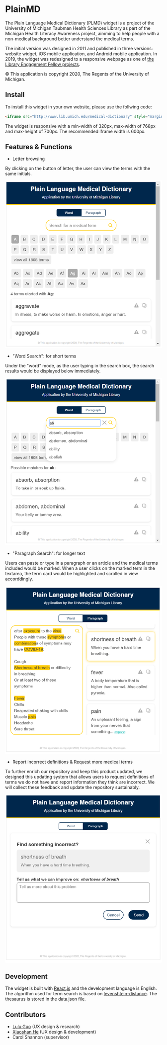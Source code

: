 # PlainMD

The Plain Language Medical Dictionary (PLMD) widget is a project of the University of Michigan Taubman Health Sciences Library as part of the Michigan Health Literacy Awareness project, aimming to help people with a non-medical background better understand the medical terms. 

The initial version was designed in 2011 and published in three versions: website widget, iOS mobile application, and Android mobile application. In 2019, the widget was redesigned to a responsive webpage as one of [the Library Engagement Fellow projects](https://engage.lib.umich.edu/engagement-fellows/).

© This application is copyright 2020, The Regents of the University of Michigan.

## Install

To install this widget in your own website, please use the follwing code:

```html
<iframe src="http://www.lib.umich.edu/medical-dictionary" style="margin: 0 auto; height: 640px; width: 600px; border: 2px solid #eee;"></iframe>
```

The widget is responsive with a min-width of 320px, max-width of 768px and max-height of 700px. The recommended iframe width is 600px.


## Features & Functions

- Letter browsing

By clicking on the button of letter, the user can view the terms with the same initials.

<img src="img/rdm_f1.PNG" alt="function1" width="600"/>

- "Word Search": for short terms

Under the "word" mode, as the user typing in the search box, the search results would be displayed below immediately.

<img src="img/rdm_f2.PNG" alt="function2" width="600"/>

- "Paragraph Search": for longer text

Users can paste or type in a paragraph or an article and the medical terms included would be marked. When a user clicks on the marked term in the textarea, the term card would be highlighted and scrolled in view accorddingly.

<img src="img/rdm_f3.PNG" alt="function3" width="600"/>

- Report incorrect definitions & Request more medical terms

To further enrich our repository and keep this product updated, we designed this updating system that allows users to request definitions of terms we do not have and report information they think are incorrect. We will collect these feedback and update the repository sustainably. 

<img src="img/rdm_f4.PNG" alt="function4" width="600"/>

## Development

The widget is built with [React.js](https://reactjs.org/) and the development language is English. The algorithm used for term search is based on [levenshtein-distance](https://github.com/trekhleb/javascript-algorithms/tree/master/src/algorithms/string/levenshtein-distance). The thesaurus is stored in the data.json file.

## Contributors

- [Lulu Guo](http://linkedin.com/in/lulu-guo-idesign) (UX design & research)
- [Xiaoshan He](https://github.com/xiaoshanhe003) (UX design & development)
- Carol Shannon (supervisor)
